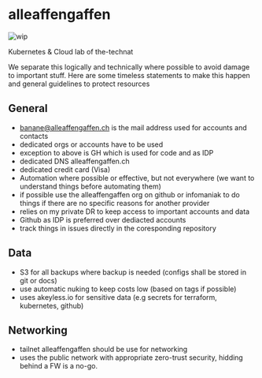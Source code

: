 # alleaffengaffen

![wip](https://img.shields.io/badge/Status-Work%20in%20Progress-important)

Kubernetes & Cloud lab of the-technat

We separate this logically and technically where possible to avoid damage to important stuff. Here are some timeless statements to make this happen and general guidelines to protect resources

## General
- banane@alleaffengaffen.ch is the mail address used for accounts and contacts
- dedicated orgs or accounts have to be used
- exception to above is GH which is used for code and as IDP 
- dedicated DNS alleaffengaffen.ch
- dedicated credit card (Visa) 
- Automation where possible or effective, but not everywhere (we want to understand things before automating them)
- if possible use the alleaffengaffen org on github or infomaniak to do things if there are no specific reasons for another provider
- relies on my private DR to keep access to important accounts and data
- Github as IDP is preferred over dediacted accounts
- track things in issues directly in the coresponding repository

## Data
- S3 for all backups where backup is needed (configs shall be stored in git or docs)
- use automatic nuking to keep costs low (based on tags if possible)
- uses akeyless.io for sensitive data (e.g secrets for terraform, kubernetes, github) 

## Networking
- tailnet alleaffengaffen should be use for networking
- uses the public network with appropriate zero-trust security, hidding behind a FW is a no-go.
